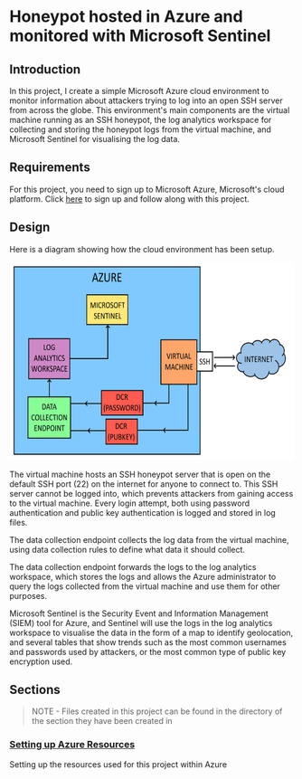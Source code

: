 # Honeypot hosted in Azure and monitored with Microsoft Sentinel

## Introduction

In this project, I create a simple Microsoft Azure cloud environment to monitor information about attackers trying to log into an open SSH server from across the globe. This environment's main components are the virtual machine running as an SSH honeypot, the log analytics workspace for collecting and storing the honeypot logs from the virtual machine, and Microsoft Sentinel for visualising the log data.

## Requirements

For this project, you need to sign up to Microsoft Azure, Microsoft's cloud platform. Click [here](https://azure.microsoft.com/en-us) to sign up and follow along with this project.

## Design

Here is a diagram showing how the cloud environment has been setup.

<p align="center">
<img src="./images/project_diagram.jpg" alt="Project diagram" height="350px">
</p>

The virtual machine hosts an SSH honeypot server that is open on the default SSH port (22) on the internet for anyone to connect to. This SSH server cannot be logged into, which prevents attackers from gaining access to the virtual machine. Every login attempt, both using password authentication and public key authentication is logged and stored in log files.

The data collection endpoint collects the log data from the virtual machine, using data collection rules to define what data it should collect.

The data collection endpoint forwards the logs to the log analytics workspace, which stores the logs and allows the Azure administrator to query the logs collected from the virtual machine and use them for other purposes.

Microsoft Sentinel is the Security Event and Information Management (SIEM) tool for Azure, and Sentinel will use the logs in the log analytics workspace to visualise the data in the form of a map to identify geolocation, and several tables that show trends such as the most common usernames and passwords used by attackers, or the most common type of public key encryption used.

## Sections

> NOTE - Files created in this project can be found in the directory of the section they have been created in

### [Setting up Azure Resources](./contents/azure_setup/)

Setting up the resources used for this project within Azure